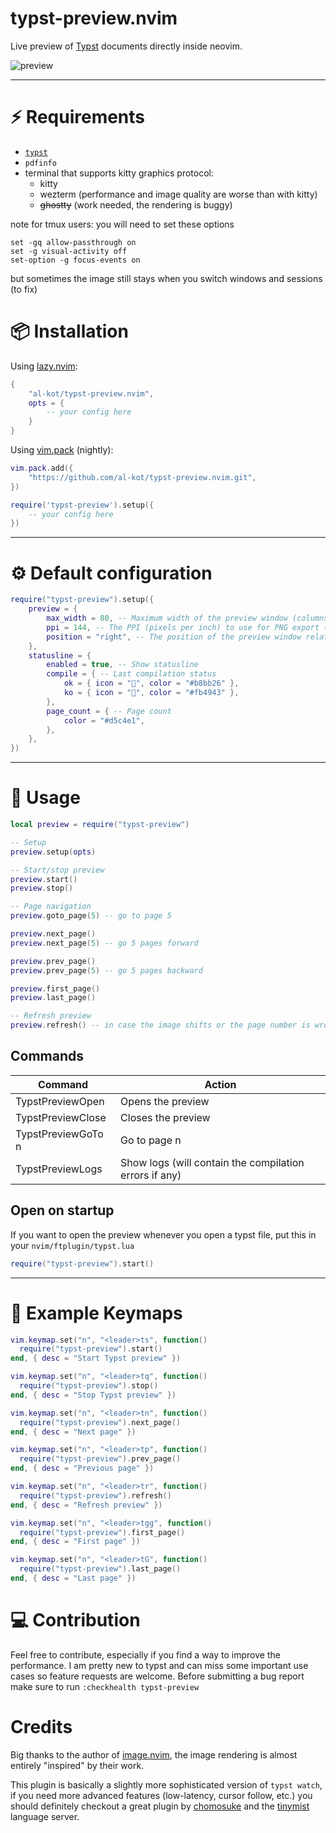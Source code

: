 # typst-preview.nvim

Live preview of [Typst](https://typst.app/) documents directly inside neovim.

![preview](https://github.com/user-attachments/assets/7eeaa889-8b0e-4c54-afe1-f33fc20f63d9)

---

# ⚡️ Requirements

- [`typst`](https://github.com/typst/typst#installation)
- `pdfinfo`
- terminal that supports kitty graphics protocol:
    - kitty
    - wezterm (performance and image quality are worse than with kitty)
    - ~~ghostty~~ (work needed, the rendering is buggy)

note for tmux users: you will need to set these options

```tmux
set -gq allow-passthrough on
set -g visual-activity off
set-option -g focus-events on
```

but sometimes the image still stays when you switch windows and sessions (to fix)

# 📦 Installation

Using [lazy.nvim](https://github.com/folke/lazy.nvim):

```lua
{
    "al-kot/typst-preview.nvim",
    opts = {
        -- your config here
    }
}
```

Using [vim.pack](https://neovim.io/doc/user/pack.html#vim.pack) (nightly):

```lua
vim.pack.add({
    "https://github.com/al-kot/typst-preview.nvim.git",
})

require('typst-preview').setup({
    -- your config here
})
```

---

# ⚙️ Default configuration

```lua
require("typst-preview").setup({
    preview = {
        max_width = 80, -- Maximum width of the preview window (columns)
        ppi = 144, -- The PPI (pixels per inch) to use for PNG export (high value will affect the performance)
        position = "right", -- The position of the preview window relative to the code window
    },
    statusline = {
        enabled = true, -- Show statusline
        compile = { -- Last compilation status
            ok = { icon = "", color = "#b8bb26" },
            ko = { icon = "", color = "#fb4943" },
        },
        page_count = { -- Page count
            color = "#d5c4e1",
        },
    },
})
```

---

# 🚀 Usage

```lua
local preview = require("typst-preview")

-- Setup
preview.setup(opts)

-- Start/stop preview
preview.start()
preview.stop()

-- Page navigation
preview.goto_page(5) -- go to page 5

preview.next_page()
preview.next_page(5) -- go 5 pages forward

preview.prev_page()
preview.prev_page(5) -- go 5 pages backward

preview.first_page()
preview.last_page()

-- Refresh preview
preview.refresh() -- in case the image shifts or the page number is wrong
```

## Commands

| Command | Action |
| -------------- | --------------- |
| TypstPreviewOpen | Opens the preview |
| TypstPreviewClose | Closes the preview |
| TypstPreviewGoTo n| Go to page n |
| TypstPreviewLogs | Show logs (will contain the compilation errors if any) |


## Open on startup

If you want to open the preview whenever you open a typst file, put this in your `nvim/ftplugin/typst.lua`
```lua
require("typst-preview").start()
```

---

# 📖 Example Keymaps

```lua
vim.keymap.set("n", "<leader>ts", function()
  require("typst-preview").start()
end, { desc = "Start Typst preview" })

vim.keymap.set("n", "<leader>tq", function()
  require("typst-preview").stop()
end, { desc = "Stop Typst preview" })

vim.keymap.set("n", "<leader>tn", function()
  require("typst-preview").next_page()
end, { desc = "Next page" })

vim.keymap.set("n", "<leader>tp", function()
  require("typst-preview").prev_page()
end, { desc = "Previous page" })

vim.keymap.set("n", "<leader>tr", function()
  require("typst-preview").refresh()
end, { desc = "Refresh preview" })

vim.keymap.set("n", "<leader>tgg", function()
  require("typst-preview").first_page()
end, { desc = "First page" })

vim.keymap.set("n", "<leader>tG", function()
  require("typst-preview").last_page()
end, { desc = "Last page" })
```

# 💻 Contribution

Feel free to contribute, especially if you find a way to improve the performance. I am pretty new to typst and can miss some important use cases so feature requests are welcome. Before submitting a bug report make sure to run `:checkhealth typst-preview`

# Credits

Big thanks to the author of [image.nvim](https://github.com/3rd/image.nvim), the image rendering is almost entirely "inspired" by their work.

This plugin is basically a slightly more sophisticated version of `typst watch`, if you need more advanced features (low-latency, cursor follow, etc.) you should definitely checkout a great plugin by [chomosuke](https://github.com/chomosuke/typst-preview.nvim) and the [tinymist](https://myriad-dreamin.github.io/tinymist/feature/preview.html) language server.
